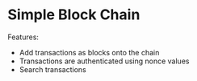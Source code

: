# Simple Block Chain

Features:
- Add transactions as blocks onto the chain
- Transactions are authenticated using nonce values
- Search transactions
